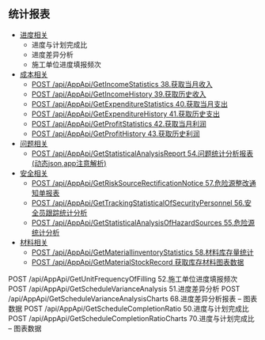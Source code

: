 ## 统计报表

* [进度相关](Progress/README.md)
    * 进度与计划完成比
    * 进度差异分析
    * 施工单位进度填报频次	
* [成本相关](Cost/README.md)
    * [POST /api/AppApi/GetIncomeStatistics 38.获取当月收入](Cost/GetIncomeStatistics.md)
    * [POST /api/AppApi/GetIncomeHistory 39.获取历史收入](Cost/GetIncomeHistory.md)
    * [POST /api/AppApi/GetExpenditureStatistics 40.获取当月支出](Cost/GetExpenditureStatistics.md)
    * [POST /api/AppApi/GetExpenditureHistory 41.获取历史支出](Cost/GetExpenditureHistory.md)
    * [POST /api/AppApi/GetProfitStatistics 42.获取当月利润](Cost/GetProfitStatistics.md)
    * [POST /api/AppApi/GetProfitHistory 43.获取历史利润](Cost/GetProfitHistory.md)
* [问题相关](Problem/README.md)
    * [POST /api/AppApi/GetStatisticalAnalysisReport 54.问题统计分析报表(动态json,app注意解析)](Problem/GetStatisticalAnalysisReport.md)
* [安全相关](Safework/README.md)
    * [POST /api/AppApi/GetRiskSourceRectificationNotice 57.危险源整改通知单报表](Safework/GetRiskSourceRectificationNotice.md)
    * [POST /api/AppApi/GetTrackingStatisticalOfSecurityPersonnel 56.安全员跟踪统计分析](Safework/GetTrackingStatisticalOfSecurityPersonnel.md)
    * [POST /api/AppApi/GetStatisticalAnalysisOfHazardSources 55.危险源统计分析](Safework/GetStatisticalAnalysisOfHazardSources.md)
* [材料相关](Material/README.md)
    * [POST /api/AppApi/GetMaterialIinventoryStatistics 58.材料库存量统计](Material/GetMaterialIinventoryStatistics.md)
    * [POST /api/AppApi/GetMaterialStockRecord 获取库存材料图表数据](Material/GetMaterialStockRecord.md)



POST /api/AppApi/GetUnitFrequencyOfFilling 52.施工单位进度填报频次
POST /api/AppApi/GetScheduleVarianceAnalysis 51.进度差异分析
POST /api/AppApi/GetScheduleVarianceAnalysisCharts 68.进度差异分析报表 – 图表数据
POST /api/AppApi/GetScheduleCompletionRatio 50.进度与计划完成比
POST /api/AppApi/GetScheduleCompletionRatioCharts 70.进度与计划完成比 – 图表数据



